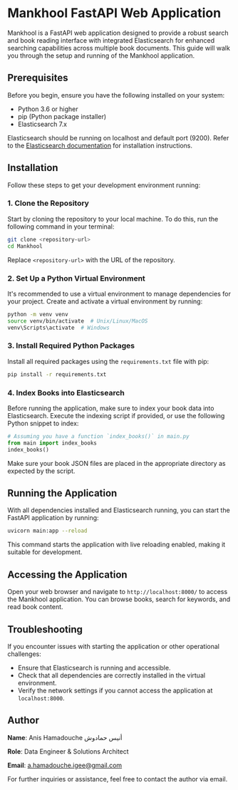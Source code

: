 # Mankhool FastAPI Web Application

Mankhool is a FastAPI web application designed to provide a robust search and book reading interface with integrated Elasticsearch for enhanced searching capabilities across multiple book documents. This guide will walk you through the setup and running of the Mankhool application.

## Prerequisites

Before you begin, ensure you have the following installed on your system:
- Python 3.6 or higher
- pip (Python package installer)
- Elasticsearch 7.x

Elasticsearch should be running on localhost and default port (9200). Refer to the [Elasticsearch documentation](https://www.elastic.co/guide/en/elasticsearch/reference/current/install-elasticsearch.html) for installation instructions.

## Installation

Follow these steps to get your development environment running:

### 1. Clone the Repository

Start by cloning the repository to your local machine. To do this, run the following command in your terminal:

```bash
git clone <repository-url>
cd Mankhool
```

Replace `<repository-url>` with the URL of the repository.

### 2. Set Up a Python Virtual Environment

It's recommended to use a virtual environment to manage dependencies for your project. Create and activate a virtual environment by running:

```bash
python -m venv venv
source venv/bin/activate  # Unix/Linux/MacOS
venv\Scripts\activate  # Windows
```

### 3. Install Required Python Packages

Install all required packages using the `requirements.txt` file with pip:

```bash
pip install -r requirements.txt
```

### 4. Index Books into Elasticsearch

Before running the application, make sure to index your book data into Elasticsearch. Execute the indexing script if provided, or use the following Python snippet to index:

```python
# Assuming you have a function `index_books()` in main.py
from main import index_books
index_books()
```

Make sure your book JSON files are placed in the appropriate directory as expected by the script.

## Running the Application

With all dependencies installed and Elasticsearch running, you can start the FastAPI application by running:

```bash
uvicorn main:app --reload
```

This command starts the application with live reloading enabled, making it suitable for development.

## Accessing the Application

Open your web browser and navigate to `http://localhost:8000/` to access the Mankhool application. You can browse books, search for keywords, and read book content.

## Troubleshooting

If you encounter issues with starting the application or other operational challenges:
- Ensure that Elasticsearch is running and accessible.
- Check that all dependencies are correctly installed in the virtual environment.
- Verify the network settings if you cannot access the application at `localhost:8000`.

## Author

**Name**: Anis Hamadouche أنيس حمادوش

**Role**: Data Engineer & Solutions Architect

**Email**: a.hamadouche.igee@gmail.com

For further inquiries or assistance, feel free to contact the author via email.
